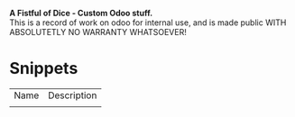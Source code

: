 <b>A Fistful of Dice - Custom Odoo stuff.</b><br />
This is a record of work on odoo for internal use, and is made public WITH ABSOLUTETLY NO WARRANTY WHATSOEVER!

<table>
<tr><h1>Snippets</h1></tr>
<tr><td>Name</td><td>Description</td></tr>
</tr><td></td><td></td></tr>
</Table
